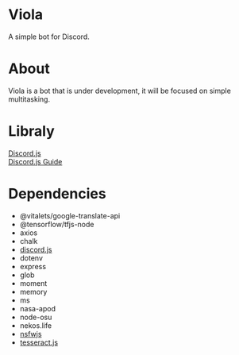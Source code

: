 # Viola
A simple bot for Discord.
# About
Viola is a bot that is under development, it will be focused on simple multitasking.
# Libraly
[Discord.js](https://discord.js.org/#/)  
[Discord.js Guide](https://discordjs.guide/)
# Dependencies
- @vitalets/google-translate-api  
- @tensorflow/tfjs-node  
- axios  
- chalk  
- [discord.js](https://github.com/discordjs/discord.js)  
- dotenv  
- express  
- glob  
- moment  
- memory  
- ms  
- nasa-apod  
- node-osu  
- nekos.life  
- [nsfwjs](https://github.com/infinitered/nsfwjs)  
- [tesseract.js](https://github.com/naptha/tesseract.js#tesseractjs)    
